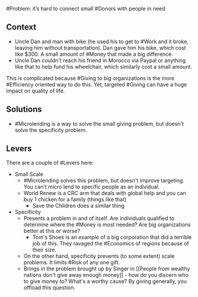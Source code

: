 #Problem: it’s hard to connect small #Donors with people in need 

## Context
- Uncle Dan and man with bike (he used his to get to #Work and it broke, leaving him without transportation). Dan gave him his bike, which cost like $300. A small amount of #Money that made a big difference. 
-  Uncle Dan couldn't reach his friend in Morocco via Paypal or anything like that to help fund his wheelchair, which similarly cost a small amount. 


This is complicated because #Giving to big organizations is the more #Efficiency oriented way to do this. Yet, targeted #Giving can have a huge impact on quality of life. 

## Solutions
- #Microlending is a way to solve the small giving problem, but doesn't solve the specificity problem.

## Levers

There are a couple of #Levers here:
- Small Scale
	- #Microlending solves this problem, but doesn't improve targeting. You can't micro lend to specific people as an individual.
	- World Renew is a CRC arm that deals with global help and you can buy 1 chicken for a family (things like that)
		- Save the Children does a similar thing
- Specificity
	- Presents a problem in and of itself. Are individuals qualified to determine where the #Money is most needed? Are big organizations better at this or worse? 
		- Tom's Shoes is an example of a big corporation that did a terrible job of this. They ravaged the #Economics of regions because of their size. 
	- On the other hand, specificity prevents (to some extent) scale problems. It limits #Risk of any one gift. 
	- Brings in the problem brought up by Singer in [[People from wealthy nations don't give away enough money]] - how do you discern who to give money to? What's a worthy cause? By giving generally, you offload this question. 